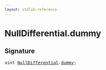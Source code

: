 ```yaml
---
layout: stdlib-reference
---
```


# NullDifferential.dummy

## Signature
<pre>
<span class="code_keyword">uint</span> <a href="../types/nulldifferential-04/index" class="code_type">NullDifferential</a>.<a href="dummy" class="code_var">dummy</a>;
</pre>

